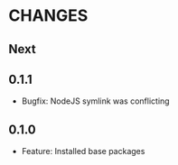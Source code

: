 # CHANGES

## Next

## 0.1.1

- Bugfix: NodeJS symlink was conflicting

## 0.1.0

- Feature: Installed base packages
